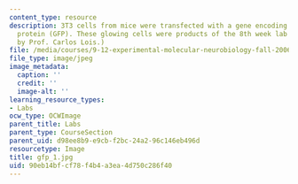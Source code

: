 ```yaml
---
content_type: resource
description: 3T3 cells from mice were transfected with a gene encoding for green fluorescent
  protein (GFP). These glowing cells were products of the 8th week lab session. (Image
  by Prof. Carlos Lois.)
file: /media/courses/9-12-experimental-molecular-neurobiology-fall-2006/90eb14bfcf78f4b4a3ea4d750c286f40_gfp_1.jpg
file_type: image/jpeg
image_metadata:
  caption: ''
  credit: ''
  image-alt: ''
learning_resource_types:
- Labs
ocw_type: OCWImage
parent_title: Labs
parent_type: CourseSection
parent_uid: d98ee8b9-e9cb-f2bc-24a2-96c146eb496d
resourcetype: Image
title: gfp_1.jpg
uid: 90eb14bf-cf78-f4b4-a3ea-4d750c286f40
---
```

